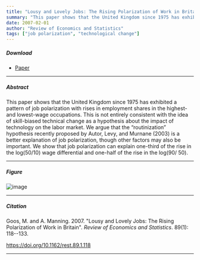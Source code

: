 ```yaml
---
title: "Lousy and Lovely Jobs: The Rising Polarization of Work in Britain" 
summary: "This paper shows that the United Kingdom since 1975 has exhibited a pattern of job polarization with rises in employment shares in the highest- and lowest-wage occupations. It argues that this is not entirely consistent with the idea of skill-biased technical change as a hypothesis about the impact of technology on the labor market. Instead, it shows that the “routinization” hypothesis recently proposed by Autor, Levy, and Murnane (2003) is a better explanation of job polarization."
date: 2007-02-01
author: "Review of Economics and Statistics"
tags: ["job polarization", "technological change"]
---
```


##### Download

+ [Paper](/2.pdf)
---

##### Abstract

This paper shows that the United Kingdom since 1975 has exhibited a pattern of job polarization with rises in employment shares in the highest- and lowest-wage occupations. This is not entirely consistent with the idea of skill-biased technical change as a hypothesis about the impact of technology on the labor market. We argue that the “routinization” hypothesis recently proposed by Autor, Levy, and Murnane (2003) is a better explanation of job polarization, though other factors may also be important. We show that job polarization can explain one-third of the rise in the log(50/10) wage differential and one-half of the rise in the log(90/ 50).

---

##### Figure  

![image](/2-figure.png#center)

---

##### Citation

Goos, M. and A. Manning. 2007. "Lousy and Lovely Jobs: The Rising Polarization of Work in Britain". *Review of Economics and Statistics*. 89(1): 118--133. 

https://doi.org/10.1162/rest.89.1.118

---


